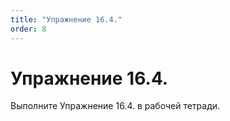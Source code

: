 ```yaml
---
title: "Упражнение 16.4."
order: 8
---
```


# Упражнение 16.4.

Выполните Упражнение 16.4. в рабочей тетради.